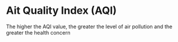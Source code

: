 # Ait Quality Index (AQI)

The higher the AQI value, the greater the level of air pollution and the greater the health concern
